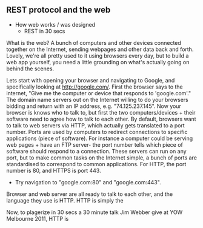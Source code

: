 ## REST protocol and the web

* How web works / was designed
  * REST in 30 secs 
  
  
What is the web? A bunch of computers and other devices connected together on the Internet, sending webpages and other data back and forth. Lovely, we're all pretty used to it using browsers every day, but to build a web app yourself, you need a little grounding on what's actually going on behind the scenes.

Lets start with opening your browser and navigating to Google, and specifically looking at http://google.com/. First the browser says to the internet, "Give me the computer or device that responds to 'google.com'."  The domain name servers out on the Internet willing to do your browsers bidding and return with an IP address, e.g. "74.125.237.145". Now your browser is knows who to talk to, but first the two computers/devices + their software need to agree how to talk to each other.  By default, browsers want to talk to web servers via HTTP, which actually gets translated to a port number. Ports are used by computers to redirect connections to specific applications (piece of software). For instance a computer could be serving web pages + have an FTP server- the port number tells which piece of software should respond to a connection. These servers can run on any port, but to make common tasks on the Internet simple, a bunch of ports are standardised to correspond to common applications. For HTTP, the port number is 80, and HTTPS is port 443.

* Try navigation to "google.com:80" and "google.com:443".

Browser and web server are all ready to talk to each other, and the language they use is HTTP. HTTP is simply the  


Now, to plagerize in 30 secs a 30 minute talk Jim Webber give at YOW Melbourne 2011, HTTP is  


